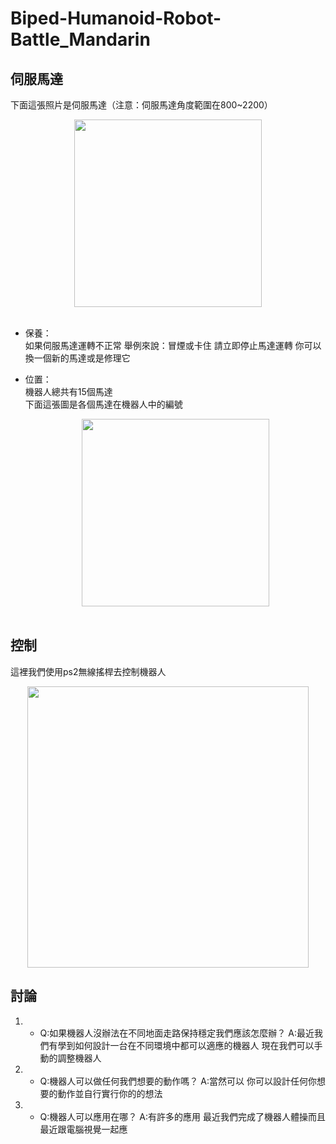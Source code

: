 # Biped-Humanoid-Robot-Battle_Mandarin




## 伺服馬達

下面這張照片是伺服馬達（注意：伺服馬達角度範圍在800~2200）
<div align=center><img width="300" height="300" src="https://github.com/christw16/Biped-Humanoid-Robot-Battle/blob/master/img/7.jpg"/></div><br/>

  * 保養：<br/>
      如果伺服馬達運轉不正常 舉例來說：冒煙或卡住 請立即停止馬達運轉 你可以換一個新的馬達或是修理它
  
  * 位置：<br/>
      機器人總共有15個馬達<br/>
      下面這張圖是各個馬達在機器人中的編號<br/>
     <div align=center><img width="300" height="300" src="https://github.com/christw16/Biped-Humanoid-Robot-Battle/blob/master/img/10.jpg"/></div><br/>
  
  
## 控制
  這裡我們使用ps2無線搖桿去控制機器人
  
  <div align=center><img width="450" height="450" src="https://github.com/christw16/Biped-Humanoid-Robot-Battle/blob/master/img/14.jpg"/></div>

  
## 討論

1.  * Q:如果機器人沒辦法在不同地面走路保持穩定我們應該怎麼辦？
      A:最近我們有學到如何設計一台在不同環境中都可以適應的機器人 現在我們可以手動的調整機器人
2.  * Q:機器人可以做任何我們想要的動作嗎？
      A:當然可以 你可以設計任何你想要的動作並自行實行你的的想法
3.  * Q:機器人可以應用在哪？
      A:有許多的應用 最近我們完成了機器人體操而且最近跟電腦視覺一起應
